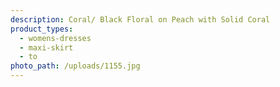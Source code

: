 ```yaml
---
description: Coral/ Black Floral on Peach with Solid Coral
product_types:
  - womens-dresses
  - maxi-skirt
  - to
photo_path: /uploads/1155.jpg
---
```

